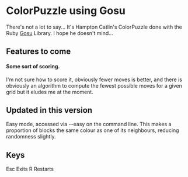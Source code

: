 # ColorPuzzle using Gosu

There's not a lot to say... It's Hampton Catlin's ColorPuzzle done with the Ruby
[Gosu](http://www.libgosu.org/) Library. I hope he doesn't mind...

## Features to come

#### Some sort of scoring. 

I'm not sure how to score it, obviously fewer moves 
is better, and there is obviously an algorithm to compute the fewest possible
moves for a given grid but it eludes me at the moment.

## Updated in this version

Easy mode, accessed via --easy on the command line. This makes a proportion of
blocks the same colour as one of its neighbours, reducing randomness slightly.

## Keys

Esc Exits
R   Restarts

